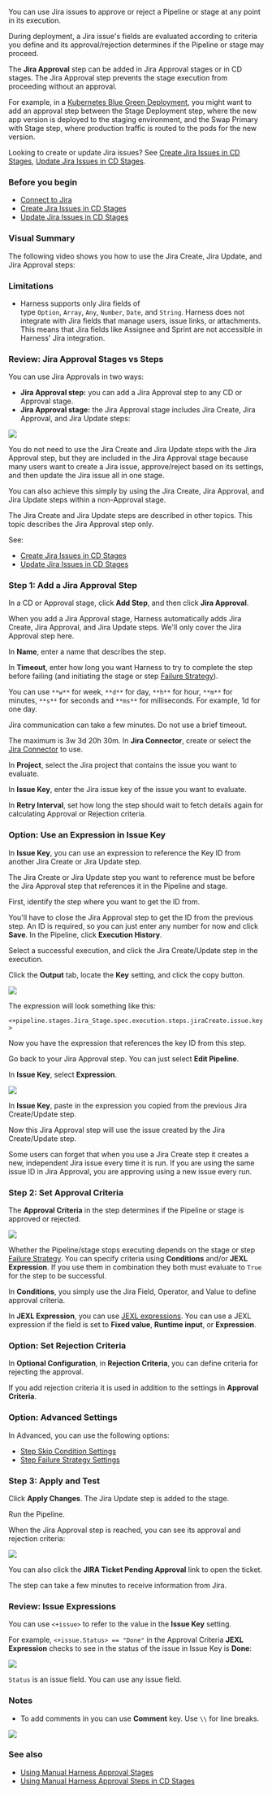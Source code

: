 You can use Jira issues to approve or reject a Pipeline or stage at any point in its execution.

During deployment, a Jira issue's fields are evaluated according to criteria you define and its approval/rejection determines if the Pipeline or stage may proceed.

The **Jira Approval** step can be added in Jira Approval stages or in CD stages. The Jira Approval step prevents the stage execution from proceeding without an approval.

For example, in a [Kubernetes Blue Green Deployment](/docs/continuous-delivery/deploy-srv-diff-platforms/kubernetes/kubernetes-executions/create-a-kubernetes-blue-green-deployment), you might want to add an approval step between the Stage Deployment step, where the new app version is deployed to the staging environment, and the Swap Primary with Stage step, where production traffic is routed to the pods for the new version.

Looking to create or update Jira issues? See [Create Jira Issues in CD Stages](/docs/continuous-delivery/x-platform-cd-features/cd-steps/ticketing-systems/create-jira-issues-in-cd-stages), [Update Jira Issues in CD Stages](/docs/continuous-delivery/x-platform-cd-features/cd-steps/ticketing-systems/update-jira-issues-in-cd-stages).

### Before you begin

* [Connect to Jira](/docs/platform/connectors/ticketing-systems/connect-to-jira.md)
* [Create Jira Issues in CD Stages](/docs/continuous-delivery/x-platform-cd-features/cd-steps/ticketing-systems/create-jira-issues-in-cd-stages)
* [Update Jira Issues in CD Stages](/docs/continuous-delivery/x-platform-cd-features/cd-steps/ticketing-systems/update-jira-issues-in-cd-stages)

### Visual Summary

The following video shows you how to use the Jira Create, Jira Update, and Jira Approval steps:

<!-- Video:
https://www.youtube.com/embed/xVeICozz4lU-->
<docvideo src="https://www.youtube.com/embed/xVeICozz4lU" />

### Limitations

* Harness supports only Jira fields of type `Option`, `Array`, `Any`, `Number`, `Date`, and `String`. Harness does not integrate with Jira fields that manage users, issue links, or attachments. This means that Jira fields like Assignee and Sprint are not accessible in Harness' Jira integration.

### Review: Jira Approval Stages vs Steps

You can use Jira Approvals in two ways:

* **Jira Approval step:** you can add a Jira Approval step to any CD or Approval stage.
* **Jira Approval stage:** the Jira Approval stage includes Jira Create, Jira Approval, and Jira Update steps:

![](./static/adding-jira-approval-stages-08.png)

You do not need to use the Jira Create and Jira Update steps with the Jira Approval step, but they are included in the Jira Approval stage because many users want to create a Jira issue, approve/reject based on its settings, and then update the Jira issue all in one stage.

You can also achieve this simply by using the Jira Create, Jira Approval, and Jira Update steps within a non-Approval stage.

The Jira Create and Jira Update steps are described in other topics. This topic describes the Jira Approval step only.

See:

* [Create Jira Issues in CD Stages](/docs/continuous-delivery/x-platform-cd-features/cd-steps/ticketing-systems/create-jira-issues-in-cd-stages)
* [Update Jira Issues in CD Stages](/docs/continuous-delivery/x-platform-cd-features/cd-steps/ticketing-systems/update-jira-issues-in-cd-stages)

### Step 1: Add a Jira Approval Step

In a CD or Approval stage, click **Add Step**, and then click **Jira Approval**.

When you add a Jira Approval stage, Harness automatically adds Jira Create, Jira Approval, and Jira Update steps. We'll only cover the Jira Approval step here.

In **Name**, enter a name that describes the step.

In **Timeout**, enter how long you want Harness to try to complete the step before failing (and initiating the stage or step [Failure Strategy](/docs/platform//pipelines/define-a-failure-strategy-on-stages-and-steps.md)).

You can use `**w**` for week, `**d**` for day, `**h**` for hour, `**m**` for minutes, `**s**` for seconds and `**ms**` for milliseconds. For example, 1d for one day.

Jira communication can take a few minutes. Do not use a brief timeout.

The maximum is 3w 3d 20h 30m. In **Jira Connector**, create or select the [Jira Connector](/docs/platform//connectors/ticketing-systems/connect-to-jira.md) to use.

In **Project**, select the Jira project that contains the issue you want to evaluate.

In **Issue Key**, enter the Jira issue key of the issue you want to evaluate.

In **Retry Interval**, set how long the step should wait to fetch details again for calculating Approval or Rejection criteria.

### Option: Use an Expression in Issue Key

In **Issue Key**, you can use an expression to reference the Key ID from another Jira Create or Jira Update step.

The Jira Create or Jira Update step you want to reference must be before the Jira Approval step that references it in the Pipeline and stage.

First, identify the step where you want to get the ID from.

You'll have to close the Jira Approval step to get the ID from the previous step. An ID is required, so you can just enter any number for now and click **Save**. In the Pipeline, click **Execution History**.

Select a successful execution, and click the Jira Create/Update step in the execution.

Click the **Output** tab, locate the **Key** setting, and click the copy button.

![](./static/adding-jira-approval-stages-09.png)

The expression will look something like this:

`<+pipeline.stages.Jira_Stage.spec.execution.steps.jiraCreate.issue.key>`

Now you have the expression that references the key ID from this step.

Go back to your Jira Approval step. You can just select **Edit Pipeline**.

In **Issue Key**, select **Expression**.

![](./static/adding-jira-approval-stages-10.png)

In **Issue Key**, paste in the expression you copied from the previous Jira Create/Update step.

Now this Jira Approval step will use the issue created by the Jira Create/Update step.

Some users can forget that when you use a Jira Create step it creates a new, independent Jira issue every time it is run. If you are using the same issue ID in Jira Approval, you are approving using a new issue every run.

### Step 2: Set Approval Criteria

The **Approval Criteria** in the step determines if the Pipeline or stage is approved or rejected.

![](./static/adding-jira-approval-stages-11.png)

Whether the Pipeline/stage stops executing depends on the stage or step [Failure Strategy](/docs/platform/pipelines/define-a-failure-strategy-on-stages-and-steps.md). You can specify criteria using **Conditions** and/or **JEXL Expression**. If you use them in combination they both must evaluate to `True` for the step to be successful.

In **Conditions**, you simply use the Jira Field, Operator, and Value to define approval criteria.

In **JEXL Expression**, you can use [JEXL expressions](https://commons.apache.org/proper/commons-jexl/reference/syntax.html). You can use a JEXL expression if the field is set to **Fixed value**, **Runtime input**, or **Expression**.

### Option: Set Rejection Criteria

In **Optional Configuration**, in **Rejection Criteria**, you can define criteria for rejecting the approval.

If you add rejection criteria it is used in addition to the settings in **Approval Criteria**.

### Option: Advanced Settings

In Advanced, you can use the following options:

* [Step Skip Condition Settings](/docs/platform/pipelines/w_pipeline-steps-reference/step-skip-condition-settings.md)
* [Step Failure Strategy Settings](/docs/platform/pipelines/w_pipeline-steps-reference/step-failure-strategy-settings.md)

### Step 3: Apply and Test

Click **Apply Changes**. The Jira Update step is added to the stage.

Run the Pipeline.

When the Jira Approval step is reached, you can see its approval and rejection criteria:

![](./static/adding-jira-approval-stages-12.png)

You can also click the **JIRA Ticket Pending Approval** link to open the ticket.

The step can take a few minutes to receive information from Jira.

### Review: Issue Expressions

You can use `<+issue>` to refer to the value in the **Issue Key** setting.

For example, `<+issue.Status> == "Done"` in the Approval Criteria **JEXL Expression** checks to see in the status of the issue in Issue Key is **Done**:

![](./static/adding-jira-approval-stages-13.png)

`Status` is an issue field. You can use any issue field.

### Notes

* To add comments in you can use **Comment** key. Use `\\` for line breaks.

![](./static/adding-jira-approval-stages-14.png)

### See also

* [Using Manual Harness Approval Stages](/docs/platform/approvals/adding-harness-approval-stages.md)
* [Using Manual Harness Approval Steps in CD Stages](/docs/continuous-delivery/x-platform-cd-features/cd-steps/approvals/using-harness-approval-steps-in-cd-stages.md)
